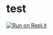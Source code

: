 # test
[![Run on Repl.it](https://repl.it/badge/github/brightalot/test)](https://repl.it/github/brightalot/test)